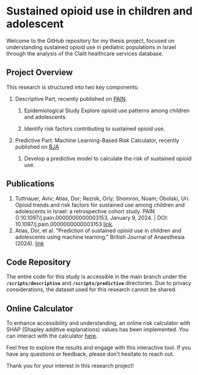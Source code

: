 # **Sustained opioid use in children and adolescent**

Welcome to the GitHub repository for my thesis project, focused on understanding sustained opioid use in pediatric populations in Israel through the analysis of the Clalit healthcare services database.

## **Project Overview**

This research is structured into two key components:

1.  Descriptive Part, recently published on [PAIN](https://journals.lww.com/pain/abstract/9900/opioid_trends_and_risk_factors_for_sustained_use.491.aspx).

    1.  Epidemiological Study Explore opioid use patterns among children and adolescents.

    2.  Identify risk factors contributing to sustained opioid use.

2.  Predictive Part: Machine Learning-Based Risk Calculator, recently published on [BJA](https://www.bjanaesthesia.org/article/S0007-0912(24)00267-8/abstract)

    1.  Develop a predictive model to calculate the risk of sustained opioid use.

## **Publications**

1.  Tuttnauer, Aviv; Atias, Dor; Reznik, Orly; Shomron, Noam; Obolski, Uri. Opioid trends and risk factors for sustained use among children and adolescents in Israel: a retrospective cohort study. PAIN ():10.1097/j.pain.0000000000003153, January 9, 2024. \| DOI: 10.1097/j.pain.0000000000003153 [link](https://journals.lww.com/pain/abstract/9900/opioid_trends_and_risk_factors_for_sustained_use.491.aspx).
2. Atias, Dor, et al. "Prediction of sustained opioid use in children and adolescents using machine learning." British Journal of Anaesthesia (2024).‏ [link](https://www.bjanaesthesia.org/article/S0007-0912(24)00267-8/abstract)

## **Code Repository**

The entire code for this study is accessible in the main branch under the **`/scripts/descriptive`** and **`/scripts/predictive`** directories. Due to privacy considerations, the dataset used for this research cannot be shared.

## **Online Calculator**

To enhance accessibility and understanding, an online risk calculator with SHAP (Shapley additive explanations) values has been implemented. You can interact with the calculator [here](https://dorati-opioid-use-peds.hf.space/).

Feel free to explore the results and engage with this interactive tool. If you have any questions or feedback, please don't hesitate to reach out.

Thank you for your interest in this research project!
